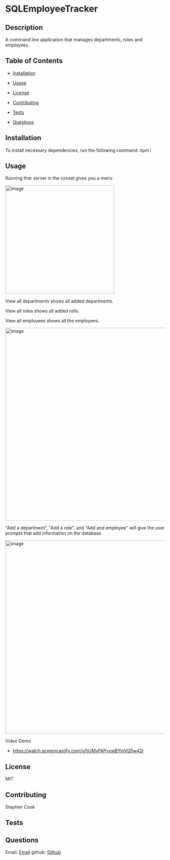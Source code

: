 # SQLEmployeeTracker

## Description
  
 A command line application that manages departments, roles and employees.
  
## Table of Contents 
  
  * [Installation](#installation)
  
  * [Usage](#usage)
  
  * [License](#license)
  
  * [Contributing](#contributing)
  
  * [Tests](#tests)
  
  * [Questions](#questions)
  
  ## Installation
  
  To install necessary dependencies, run the following command:
  npm i
  
  
  ## Usage
 Running ther server in the consel gives you a menu
 
 <img width="344" alt="image" src="https://github.com/StephenCodesStuff/SQLEmployeeTracker/assets/122505441/fec96cf0-cabb-455a-b598-189478e84823">
   
   View all departments shows all added departments.
   
   View all roles shows all added rolls.
   
   View all employees shows all the employees.
   
   <img width="610" alt="image" src="https://github.com/StephenCodesStuff/SQLEmployeeTracker/assets/122505441/e2380116-24a9-4417-89a9-8b4d765eed95">

   "Add a department", "Add a role", and "Add and employee" will give the user prompts that add information on the database. 
   
   <img width="612" alt="image" src="https://github.com/StephenCodesStuff/SQLEmployeeTracker/assets/122505441/5fb4bc64-a11c-4941-b1b2-692446ace55b">
   
   
   Video Demo
   * https://watch.screencastify.com/v/hUMvFAPyxwBYmVQ5w42I
  
  ## License

  MIT

  
  
    
  ## Contributing
  Stephen Cook
  
  
  ## Tests
  

  
  
  ## Questions
  
  Email: [Email](mailto:spcook23@gmail.com)
  github: [Github](https://github.com/stephencodesstuff)

 

